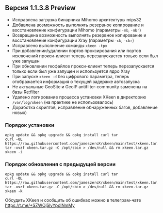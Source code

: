 ## Версия 1.1.3.8 Preview

- Исправлена загрузка бинарника Mihomo архитектуры mips32
- Добавлена возможность выполнять резервное копирование и восстановление конфигурации Mihomo (параметры `-mb`, `-mbr`)
- Возвращена возможность выполнять резервное копирование и восстановление конфигурации Xray (параметры `-cb`, `-cbr`)
- Исправлено выполнение команды `xkeen -tpx`
- При добавлении/удалении портов проксирования или портов исключений прокси-клиент теперь перезапускается только если был уже запущен
- При обновлении геофайлов прокси-клиент теперь перезапускается только если был уже запущен и используется ядро Xray
- При запуске `xkeen -d` без цифрового параметра, теперь отображается информация о текущей задержке автозапуска
- Не актуальные GeoSite и GeoIP antifilter-community заменены на базы Re:filter
- Удалено логирование процесса установки XKeen в директорию `/var/log/xkeen` (на практике не использовалось)
- Доработка скриптов, исправление обнаруженных багов, добавление новых)

### Порядок установки
```
opkg update && opkg upgrade && opkg install curl tar
curl -OL https://raw.githubusercontent.com/jameszeroX/xkeen/main/test/xkeen.tar.gz
tar -xvzf xkeen.tar.gz -C /opt/sbin > /dev/null && rm xkeen.tar.gz
xkeen -i
```

### Порядок обновления с предыдущей версии
```
opkg update && opkg upgrade && opkg install curl tar
curl -OL https://raw.githubusercontent.com/jameszeroX/xkeen/main/test/xkeen.tar.gz
tar -xvzf xkeen.tar.gz -C /opt/sbin > /dev/null && rm xkeen.tar.gz
xkeen -k
```

Обсудить XKeen и сообщить об ошибках можно в телеграм-чате https://t.me/+SZWOjSlvYpdlNmMy
